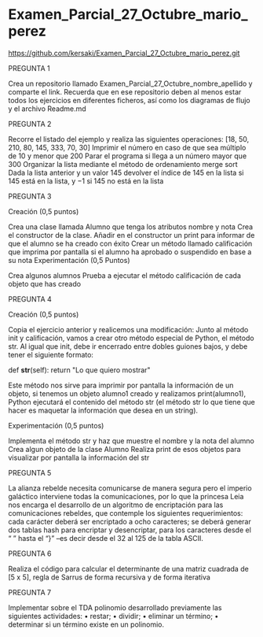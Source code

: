 # Examen_Parcial_27_Octubre_mario_perez

https://github.com/kersaki/Examen_Parcial_27_Octubre_mario_perez.git

PREGUNTA 1

Crea un repositorio llamado Examen_Parcial_27_Octubre_nombre_apellido y comparte el link. Recuerda que en ese repositorio deben al menos estar todos los ejercicios en diferentes ficheros, así como los diagramas de flujo y el archivo Readme.md

PREGUNTA 2

Recorre el listado del ejemplo y realiza las siguientes operaciones:
[18, 50, 210, 80, 145, 333, 70, 30]
Imprimir el número en caso de que sea múltiplo de 10 y menor que 200
Parar el programa si llega a un número mayor que 300
Organizar la lista mediante el método de ordenamiento merge sort
Dada la lista anterior y un valor 145 devolver el índice de 145 en la lista si 145 está en la lista, y −1 si 145 no está en la lista

PREGUNTA 3

Creación (0,5 puntos)

Crea una clase llamada Alumno que tenga los atributos nombre y nota
Crea el constructor de la clase. Añadir en el constructor un print para informar de que el alumno se ha creado con éxito
Crear un método llamado calificación que imprima por pantalla si el alumno ha aprobado o suspendido en base a su nota
Experimentación (0,5 Puntos)

Crea algunos alumnos
Prueba a ejecutar el método calificación de cada objeto que has creado

PREGUNTA 4

Creación (0,5 puntos)

Copia el ejercicio anterior y realicemos una modificación:
Junto al método init y calificación, vamos a crear otro método especial de Python, el método str. Al igual que init, debe ir encerrado entre dobles guiones bajos, y debe tener el siguiente formato:
 
def __str__(self): return "Lo que quiero mostrar"
 
Este método nos sirve para imprimir por pantalla la información de un objeto, si tenemos un objeto alumno1 creado y realizamos print(alumno1), Python ejecutará el contenido del método str (el método str lo que tiene que hacer es maquetar la información que desea en un string).
 
Experimentación (0,5 puntos)

Implementa el método str y haz que muestre el nombre y la nota del alumno
Crea algun objeto de la clase Alumno
Realiza print de esos objetos para visualizar por pantalla la información del str

PREGUNTA 5

La alianza rebelde necesita comunicarse de manera segura pero el imperio galáctico interviene todas la comunicaciones, por lo que la princesa Leia nos encarga el desarrollo de un algoritmo de encriptación para las comunicaciones rebeldes, que contemple los siguientes requerimientos:
 cada carácter deberá ser encriptado a ocho caracteres;
 se deberá generar dos tablas hash para encriptar y desencriptar, para los caracteres desde el “ ” hasta el “}” –es decir desde el 32 al 125 de la tabla ASCII.

 PREGUNTA 6

Realiza el  código para calcular el determinante de una matriz cuadrada de [5 x 5], regla de Sarrus de forma recursiva y de forma iterativa

PREGUNTA 7

Implementar sobre el TDA polinomio desarrollado previamente las siguientes actividades:
•  restar;
•  dividir;
•  eliminar un término;
•  determinar si un término existe en un polinomio.